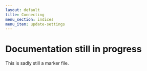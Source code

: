 ```yaml
---
layout: default
title: Connecting
menu_section: indices
menu_item: update-settings
---
```



# Documentation still in progress

This is sadly still a marker file.

